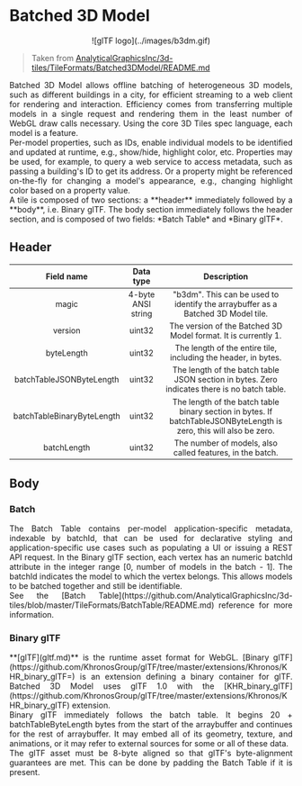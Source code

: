 # Batched 3D Model

<center>![glTF logo](../images/b3dm.gif)</center>

> Taken from [AnalyticalGraphicsInc/3d-tiles/TileFormats/Batched3DModel/README.md](https://github.com/AnalyticalGraphicsInc/3d-tiles/blob/master/TileFormats/Batched3DModel/README.md)

<p style="text-align:justify;">Batched 3D Model allows offline batching of heterogeneous 3D models, such as different buildings in a city, for efficient streaming to a web client for rendering and interaction. Efficiency comes from transferring multiple models in a single request and rendering them in the least number of WebGL draw calls necessary. Using the core 3D Tiles spec language, each model is a feature.
<br/>
Per-model properties, such as IDs, enable individual models to be identified and updated at runtime, e.g., show/hide, highlight color, etc. Properties may be used, for example, to query a web service to access metadata, such as passing a building's ID to get its address. Or a property might be referenced on-the-fly for changing a model's appearance, e.g., changing highlight color based on a property value.
<br/>
A tile is composed of two sections: a **header** immediately followed by a **body**, i.e. Binary glTF. The body section immediately follows the header section, and is composed of two fields: *Batch Table* and *Binary glTF*.</p>

## Header

|Field name|Data type|Description|
|:-:|:-:|:-:|
|magic|4-byte ANSI string|"b3dm". This can be used to identify the arraybuffer as a Batched 3D Model tile.|
|version|uint32|The version of the Batched 3D Model format. It is currently 1.|
|byteLength|uint32|The length of the entire tile, including the header, in bytes.|
|batchTableJSONByteLength|uint32|The length of the batch table JSON section in bytes. Zero indicates there is no batch table.|
|batchTableBinaryByteLength|uint32|The length of the batch table binary section in bytes. If batchTableJSONByteLength is zero, this will also be zero.|
|batchLength|uint32|The number of models, also called features, in the batch.|

## Body

### Batch

<p style="text-align:justify;">The Batch Table contains per-model application-specific metadata, indexable by batchId, that can be used for declarative styling and application-specific use cases such as populating a UI or issuing a REST API request. In the Binary glTF section, each vertex has an numeric batchId attribute in the integer range [0, number of models in the batch - 1]. The batchId indicates the model to which the vertex belongs. This allows models to be batched together and still be identifiable.
<br/>
See the [Batch Table](https://github.com/AnalyticalGraphicsInc/3d-tiles/blob/master/TileFormats/BatchTable/README.md) reference for more information.</p>

### Binary glTF

<p style="text-align:justify;">**[glTF](gltf.md)** is the runtime asset format for WebGL. [Binary glTF](https://github.com/KhronosGroup/glTF/tree/master/extensions/Khronos/KHR_binary_glTF=) is an extension defining a binary container for glTF. Batched 3D Model uses glTF 1.0 with the [KHR_binary_glTF](https://github.com/KhronosGroup/glTF/tree/master/extensions/Khronos/KHR_binary_glTF) extension.
<br/>
Binary glTF immediately follows the batch table. It begins 20 + batchTableByteLength bytes from the start of the arraybuffer and continues for the rest of arraybuffer. It may embed all of its geometry, texture, and animations, or it may refer to external sources for some or all of these data.
<br/>
The glTF asset must be 8-byte aligned so that glTF's byte-alignment guarantees are met. This can be done by padding the Batch Table if it is present.</p>
